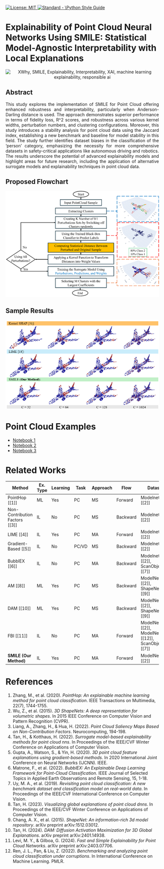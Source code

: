 <p align="left"> </p>

 <a href="https://opensource.org/licenses/MIT"><img src="https://img.shields.io/badge/License-MIT-yellow.svg" alt="License: MIT">
 <a href="https://standardjs.com"><img src="https://img.shields.io/badge/code_style-standard-brightgreen.svg" alt="Standard - \Python Style Guide"></a> 
 
# Explainability of Point Cloud Neural Networks Using SMILE: Statistical Model-Agnostic Interpretability with Local Explanations
 
<p align="center">
 <img src="https://github.com/koo-ec/xwhy/blob/main/docs/graphics/XWhy_Logo_v1.png" alt="XWhy, SMILE, Explainability, Interpretability, XAI, machine learning explainability, responsible ai"> </p>

## Abstract
<p align="justify">This study explores the implementation of SMILE for Point Cloud offering enhanced robustness and interpretability, particularly when Anderson-Darling distance is used. The approach demonstrates superior performance in terms of fidelity loss, R^2 scores, and robustness across various kernel widths, perturbation numbers, and clustering configurations. Moreover, this study introduces a stability analysis for point cloud data using the Jaccard index, establishing a new benchmark and baseline for model stability in this field. The study further identifies dataset biases in the classification of the ‘person’ category, emphasizing the necessity for more comprehensive datasets in safety-critical applications like autonomous driving and robotics. The results underscore the potential of advanced explainability models and highlight areas for future research, including the application of alternative surrogate models and explainability techniques in point cloud data.</p>

## Proposed Flowchart

<p align="center">
 <img src="https://github.com/Dependable-Intelligent-Systems-Lab/xwhy/blob/main/examples/Point%20Cloud%20Examples/Figures/PC_SMILE.png" alt="XWhy, SMILE, Explainability, Interpretability, XAI, machine learning explainability, responsible ai"> </p>

## Sample Results
<p align="center">
 <img src="https://github.com/Dependable-Intelligent-Systems-Lab/xwhy/blob/main/examples/Point%20Cloud%20Examples/Figures/Screenshot%202024-09-27%20230842.png" alt="XWhy, SMILE, Explainability, Interpretability, XAI, machine learning explainability, responsible ai"> </p>


# Point Cloud Examples
- [Notebook 1](https://github.com/Dependable-Intelligent-Systems-Lab/xwhy/tree/main/examples/Point%20Cloud%20Examples/Notebooks)
- [Notebook 2](https://github.com/Dependable-Intelligent-Systems-Lab/xwhy/tree/main/examples/Point%20Cloud%20Examples/Notebooks)
- [Notebook 3](https://github.com/Dependable-Intelligent-Systems-Lab/xwhy/tree/main/examples/Point%20Cloud%20Examples/Notebooks)

# Related Works
| Method                  | Ex. Type | Learning | Task | Approach | Flow     | Dataset                                     |
|-------------------------|----------|----------|------|----------|----------|---------------------------------------------|
| PointHop [[1]]          | ML       | Yes      | PC   | MS       | Forward  | Modelnet40 [[2]]                            |
| Non-Contribution Factors [[3]] | IL       | No       | PC   | MS       | Backward | Modelnet40 [[2]]                            |
| LIME [[4]]              | IL       | Yes      | PC   | MA       | Forward  | Modelnet40 [[2]]                            |
| Gradient-Based [[5]]    | IL       | No       | PC/VD| MS       | Backward | Modelnet40 [[2]]                            |
| BubblEX [[6]]           | IL       | No       | PC   | MA       | Backward | Modelnet40 [[2]], ScanObjectNN [[7]]        |
| AM [[8]]                | ML       | Yes      | PC   | MS       | Backward | ModelNet40 [[2]], ShapeNet [[9]]            |
| DAM [[10]]              | ML       | Yes      | PC   | MS       | Backward | ModelNet40 [[2]], ShapeNet [[9]]            |
| FBI [[11]]              | IL       | No       | PC   | MA       | Forward  | ModelNet40 [[2]], ModelNet-C [[12]], ScanObjectNN [[7]] |
| <b>SMILE (Our Method)</b>   | IL       | Yes      | PC   | MA       | Forward  | ModelNet40 [[2]]                            |














# References
1. Zhang, M., et al. (2020). *PointHop: An explainable machine learning method for point cloud classification*. IEEE Transactions on Multimedia, 22(7), 1744-1755.
2. Wu, Z., et al. (2015). *3D ShapeNets: A deep representation for volumetric shapes*. In 2015 IEEE Conference on Computer Vision and Pattern Recognition (CVPR).
3. Liang, A., Zhang, H., & Hua, H. (2022). *Point Cloud Saliency Maps Based on Non-Contribution Factors*. Neurocomputing, 194-198.
4. Tan, H., & Kotthaus, H. (2022). *Surrogate model-based explainability methods for point cloud nns*. In Proceedings of the IEEE/CVF Winter Conference on Applications of Computer Vision.
5. Gupta, A., Watson, S., & Yin, H. (2020). *3D point cloud feature explanations using gradient-based methods*. In 2020 International Joint Conference on Neural Networks (IJCNN). IEEE.
6. Matrone, F., et al. (2022). *BubblEX: An Explainable Deep Learning Framework for Point-Cloud Classification*. IEEE Journal of Selected Topics in Applied Earth Observations and Remote Sensing, 15, 1-18.
7. Uy, M. A., et al. (2019). *Revisiting point cloud classification: A new benchmark dataset and classification model on real-world data*. In Proceedings of the IEEE/CVF International Conference on Computer Vision.
8. Tan, H. (2023). *Visualizing global explanations of point cloud dnns*. In Proceedings of the IEEE/CVF Winter Conference on Applications of Computer Vision.
9. Chang, A. X., et al. (2015). *ShapeNet: An information-rich 3d model repository*. arXiv preprint arXiv:1512.03012.
10. Tan, H. (2024). *DAM: Diffusion Activation Maximization for 3D Global Explanations*. arXiv preprint arXiv:2401.14938.
11. Levi, M. Y., & Gilboa, G. (2024). *Fast and Simple Explainability for Point Cloud Networks*. arXiv preprint arXiv:2403.07706.
12. Ren, J. L., Pan, & Liu, Z. (2022). *Benchmarking and analyzing point cloud classification under corruptions*. In International Conference on Machine Learning. PMLR.

